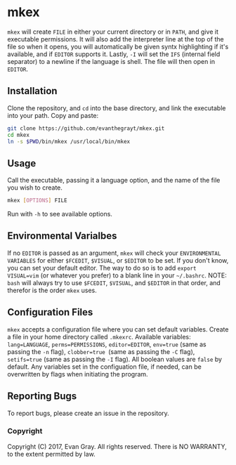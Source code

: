 # mkex
`mkex` will create `FILE` in either your current directory or in `PATH`, and
give it executable permissions. It will also add the interpreter line at the top
of the file so when it opens, you will automatically be given syntx highlighting
if it's available, and if `EDITOR` supports it. Lastly, `-I` will set the `IFS`
(internal field separator) to a newline if the language is shell. The file will
then open in `EDITOR`.

## Installation
Clone the repository, and `cd` into the base directory, and link the executable
into your path. Copy and paste:
```sh
git clone https://github.com/evanthegrayt/mkex.git
cd mkex
ln -s $PWD/bin/mkex /usr/local/bin/mkex
```

## Usage
Call the executable, passing it a language option, and the name of the file you
wish to create.
```sh
mkex [OPTIONS] FILE
```
Run with `-h` to see available options.

## Environmental Varialbes
If no `EDITOR` is passed as an argument, `mkex` will check your
`ENVIRONMENTAL VARIABLES` for either `$FCEDIT`, `$VISUAL`, or `$EDITOR` to be
set. If you don't know, you can set your default editor. The way to do so is to
add `export VISUAL=vim` (or whatever you prefer) to a blank line in your
`~/.bashrc`. NOTE: `bash` will always try to use `$FCEDIT`, `$VISUAL`, and
`$EDITOR` in that order, and therefor is the order `mkex` uses.

## Configuration Files
`mkex` accepts a configuration file where you can set default variables. Create
a file in your home directory called `.mkexrc`. Available variables:
`lang=LANGUAGE`, `perms=PERMISSIONS`, `editor=EDITOR`, `env=true` (same as
passing the `-n` flag), `clobber=true `(same as passing the `-C` flag),
`setifs=true` (same as passing the `-I` flag). All boolean values are `false` by
default. Any variables set in the configuation file, if needed, can be
overwritten by flags when initiating the program.

## Reporting Bugs
To report bugs, please create an issue in the repository.

### Copyright
Copyright (C) 2017, Evan Gray.  All rights reserved.  There is NO WARRANTY, to
the extent permitted by law.

